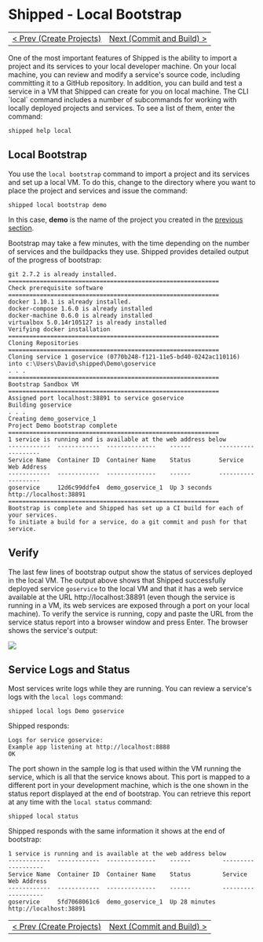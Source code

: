 # Shipped - Local Bootstrap
<table><tr>
<td align="left"><a href="2.md">&lt; Prev (Create Projects)</a></td>
<td align="right"><a href="4.md">Next (Commit and Build) ></a></td>
</tr></table>
One of the most important features of Shipped is the ability to import a project and its services to your local developer machine.  On your local machine, you can review and modify a service's source code, including committing it to a GitHub repository.  In addition, you can build and test a service in a VM that Shipped can create for you on local machine.  The CLI `local` command includes a number of subcommands for working with locally deployed projects and services.  To see a list of them, enter the command:

    shipped help local
 
## Local Bootstrap
You use the `local bootstrap` command to import a project and its services and set up a local VM.  To do this, change to the directory where you want to place the project and services and issue the command:

    shipped local bootstrap demo

In this case, **demo** is the name of the project you created in the <a href="2.md">previous section</a>. 

Bootstrap may take a few minutes, with the time depending on the number of services and the buildpacks they use.  Shipped provides detailed output of the progress of bootstrap:

    git 2.7.2 is already installed.
    ============================================================
    Check prerequisite software
    ============================================================
    docker 1.10.1 is already installed.
    docker-compose 1.6.0 is already installed
    docker-machine 0.6.0 is already installed
    virtualbox 5.0.14r105127 is already installed
    Verifying docker installation
    ============================================================
    Cloning Repositories
    ============================================================
    Cloning service 1 goservice (0770b248-f121-11e5-bd40-0242ac110116) into c:\Users\David\shipped\Demo\goservice
    . . .
    ============================================================
    Bootstrap Sandbox VM
    ============================================================
    Assigned port localhost:38891 to service goservice
    Building goservice
    . . .
    Creating demo_goservice_1
    Project Demo bootstrap complete
    ============================================================
    1 service is running and is available at the web address below
    ------------  ------------  --------------    ------        -------------------
    Service Name  Container ID  Container Name    Status        Service Web Address
    ------------  ------------  --------------    ------        -------------------
    goservice     12d6c99ddfe4  demo_goservice_1  Up 3 seconds  http://localhost:38891
    ============================================================
    Bootstrap is complete and Shipped has set up a CI build for each of your services.
    To initiate a build for a service, do a git commit and push for that service.

<a name="verify"></a>
## Verify
The last few lines of bootstrap output show the status of services deployed in the local VM.  The output above shows that Shipped successfully deployed service `goservice` to the local VM and that it has a web service available at the URL http://localhost:38891 (even though the service is running in a VM, its web services are exposed through a port on your local machine).  To verify the service is running, copy and paste the URL from the service status report into a browser window and press Enter.   The browser shows the service's output:

![](posts/files/shipped-cli-labs/assets/bootstrap-verify.png)

## Service Logs and Status
Most services write logs while they are running.  You can review a service's logs with the `local logs` command:

    shipped local logs Demo goservice

Shipped responds:

    Logs for service goservice:
    Example app listening at http://localhost:8888
    OK

The port shown in the sample log is that used within the VM running the service, which is all that the service knows about.  This port is mapped to a different port in your development machine, which is the one shown in the status report displayed at the end of bootstrap.  You can retrieve this report at any time with the `local status` command:

    shipped local status

Shipped responds with the same information it shows at the end of bootstrap:

    1 service is running and is available at the web address below
    ------------  ------------  --------------    ------         -------------------
    Service Name  Container ID  Container Name    Status         Service Web Address
    ------------  ------------  --------------    ------         -------------------
    goservice     5fd7068061c6  demo_goservice_1  Up 28 minutes  http://localhost:38891
<table><tr>
<td align="left"><a href="2.md">&lt; Prev (Create Projects)</a></td>
<td align="right"><a href="4.md">Next (Commit and Build) ></a></td>
</tr></table>